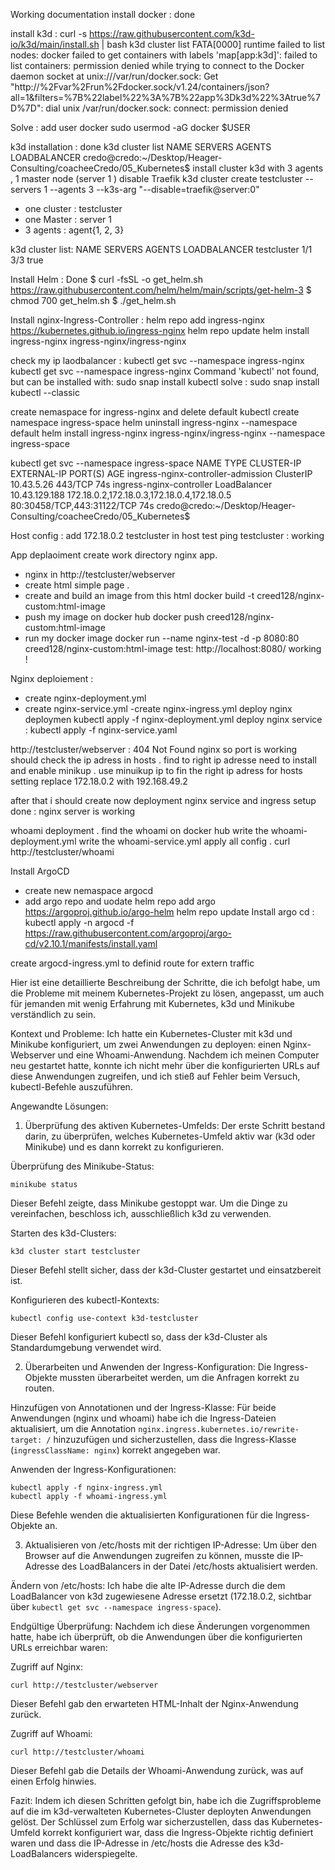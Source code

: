 Working documentation 
install docker : done 

install k3d : 
curl -s https://raw.githubusercontent.com/k3d-io/k3d/main/install.sh | bash
k3d cluster list
FATA[0000] runtime failed to list nodes: docker failed to get containers with labels 'map[app:k3d]': failed to list containers: permission denied while trying to connect to the Docker daemon socket at unix:///var/run/docker.sock: Get "http://%2Fvar%2Frun%2Fdocker.sock/v1.24/containers/json?all=1&filters=%7B%22label%22%3A%7B%22app%3Dk3d%22%3Atrue%7D%7D": dial unix /var/run/docker.sock: connect: permission denied 

Solve : 
 add user docker 
 sudo usermod -aG docker $USER

k3d installation : done 
k3d cluster list
NAME   SERVERS   AGENTS   LOADBALANCER
credo@credo:~/Desktop/Heager-Consulting/coacheeCredo/05_Kubernetes$ 
install cluster k3d with 3 agents , 1 master node (server 1 ) disable Traefik 
k3d cluster create testcluster --servers 1 --agents 3 --k3s-arg "--disable=traefik@server:0"
- one cluster : testcluster 
- one Master : server 1
- 3 agents : agent{1, 2, 3} 

k3d cluster list: 
NAME          SERVERS   AGENTS   LOADBALANCER
testcluster   1/1       3/3      true

Install Helm :  Done 
$ curl -fsSL -o get_helm.sh https://raw.githubusercontent.com/helm/helm/main/scripts/get-helm-3
$ chmod 700 get_helm.sh
$ ./get_helm.sh

Install nginx-Ingress-Controller : 
helm repo add ingress-nginx https://kubernetes.github.io/ingress-nginx
helm repo update
helm install ingress-nginx ingress-nginx/ingress-nginx

check my ip laodbalancer : 
kubectl get svc --namespace ingress-nginx 
kubectl get svc --namespace ingress-nginx
Command 'kubectl' not found, but can be installed with:
sudo snap install kubectl
solve : sudo snap install kubectl --classic

create nemaspace for ingress-nginx and delete default 
kubectl create namespace ingress-space
helm uninstall ingress-nginx --namespace default
helm install ingress-nginx ingress-nginx/ingress-nginx --namespace ingress-space

 kubectl get svc --namespace ingress-space
NAME                                 TYPE           CLUSTER-IP      EXTERNAL-IP                                   PORT(S)                      AGE
ingress-nginx-controller-admission   ClusterIP      10.43.5.26      <none>                                        443/TCP                      74s
ingress-nginx-controller             LoadBalancer   10.43.129.188   172.18.0.2,172.18.0.3,172.18.0.4,172.18.0.5   80:30458/TCP,443:31122/TCP   74s
credo@credo:~/Desktop/Heager-Consulting/coacheeCredo/05_Kubernetes$ 

Host config :
 add 172.18.0.2 testcluster in host 
 test ping testcluster : working 

 App deplaoiment
 create work directory nginx app. 
  - nginx 
   in http://testcluster/webserver 
   - create html simple page .
   - create and build an image from this html
   docker build -t creed128/nginx-custom:html-image 
   - push my image on docker hub 
   docker push creed128/nginx-custom:html-image
   - run my docker image 
   docker run --name nginx-test -d -p 8080:80 creed128/nginx-custom:html-image
   test: http://localhost:8080/ working !

   Nginx deploiement : 
   - create nginx-deployment.yml
   - create nginx-service.yml
   -create nginx-ingress.yml
   deploy nginx deploymen 
   kubectl apply -f nginx-deployment.yml
   deploy nginx service : 
   kubectl apply -f nginx-service.yaml

   http://testcluster/webserver : 
   404 Not Found
nginx so port is working should check the ip adress in hosts . 
find to right ip adresse 
need to install and enable minikup . 
use minuikup ip to fin the right ip adress for hosts setting 
replace  172.18.0.2 with 192.168.49.2 

after that i should create now deployment nginx service and ingress setup 
done : 
nginx server is working 


whoami deployment . 
find the whoami on docker hub 
write the whoami-deployment.yml
write the whoami-service.yml
apply all config . 
curl http://testcluster/whoami 

Install ArgoCD 

 - create new nemaspace argocd
 - add argo repo and uodate 
 helm repo add argo https://argoproj.github.io/argo-helm
helm repo update
 Install argo cd : 
 kubectl apply -n argocd -f https://raw.githubusercontent.com/argoproj/argo-cd/v2.10.1/manifests/install.yaml

 create argocd-ingress.yml to definid route for extern traffic 


Hier ist eine detaillierte Beschreibung der Schritte, die ich befolgt habe, um die Probleme mit meinem Kubernetes-Projekt zu lösen, angepasst, um auch für jemanden mit wenig Erfahrung mit Kubernetes, k3d und Minikube verständlich zu sein.

Kontext und Probleme:
Ich hatte ein Kubernetes-Cluster mit k3d und Minikube konfiguriert, um zwei Anwendungen zu deployen: einen Nginx-Webserver und eine Whoami-Anwendung. Nachdem ich meinen Computer neu gestartet hatte, konnte ich nicht mehr über die konfigurierten URLs auf diese Anwendungen zugreifen, und ich stieß auf Fehler beim Versuch, kubectl-Befehle auszuführen.

Angewandte Lösungen:
1. Überprüfung des aktiven Kubernetes-Umfelds:
Der erste Schritt bestand darin, zu überprüfen, welches Kubernetes-Umfeld aktiv war (k3d oder Minikube) und es dann korrekt zu konfigurieren.

Überprüfung des Minikube-Status:
```
minikube status
```
Dieser Befehl zeigte, dass Minikube gestoppt war. Um die Dinge zu vereinfachen, beschloss ich, ausschließlich k3d zu verwenden.

Starten des k3d-Clusters:
```
k3d cluster start testcluster
```
Dieser Befehl stellt sicher, dass der k3d-Cluster gestartet und einsatzbereit ist.

Konfigurieren des kubectl-Kontexts:
```
kubectl config use-context k3d-testcluster
```
Dieser Befehl konfiguriert kubectl so, dass der k3d-Cluster als Standardumgebung verwendet wird.

2. Überarbeiten und Anwenden der Ingress-Konfiguration:
Die Ingress-Objekte mussten überarbeitet werden, um die Anfragen korrekt zu routen.

Hinzufügen von Annotationen und der Ingress-Klasse:
Für beide Anwendungen (nginx und whoami) habe ich die Ingress-Dateien aktualisiert, um die Annotation `nginx.ingress.kubernetes.io/rewrite-target: /` hinzuzufügen und sicherzustellen, dass die Ingress-Klasse (`ingressClassName: nginx`) korrekt angegeben war.

Anwenden der Ingress-Konfigurationen:
```
kubectl apply -f nginx-ingress.yml
kubectl apply -f whoami-ingress.yml
```
Diese Befehle wenden die aktualisierten Konfigurationen für die Ingress-Objekte an.

3. Aktualisieren von /etc/hosts mit der richtigen IP-Adresse:
Um über den Browser auf die Anwendungen zugreifen zu können, musste die IP-Adresse des LoadBalancers in der Datei /etc/hosts aktualisiert werden.

Ändern von /etc/hosts:
Ich habe die alte IP-Adresse durch die dem LoadBalancer von k3d zugewiesene Adresse ersetzt (172.18.0.2, sichtbar über `kubectl get svc --namespace ingress-space`).

Endgültige Überprüfung:
Nachdem ich diese Änderungen vorgenommen hatte, habe ich überprüft, ob die Anwendungen über die konfigurierten URLs erreichbar waren:

Zugriff auf Nginx:
```
curl http://testcluster/webserver
```
Dieser Befehl gab den erwarteten HTML-Inhalt der Nginx-Anwendung zurück.

Zugriff auf Whoami:
```
curl http://testcluster/whoami
```
Dieser Befehl gab die Details der Whoami-Anwendung zurück, was auf einen Erfolg hinwies.

Fazit:
Indem ich diesen Schritten gefolgt bin, habe ich die Zugriffsprobleme auf die im k3d-verwalteten Kubernetes-Cluster deployten Anwendungen gelöst. Der Schlüssel zum Erfolg war sicherzustellen, dass das Kubernetes-Umfeld korrekt konfiguriert war, dass die Ingress-Objekte richtig definiert waren und dass die IP-Adresse in /etc/hosts die Adresse des k3d-LoadBalancers widerspiegelte.